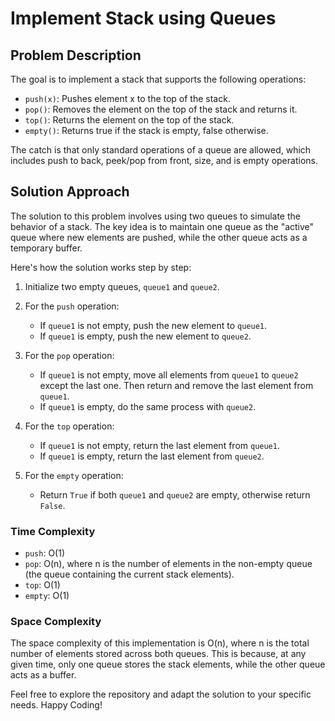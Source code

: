 # Implement Stack using Queues


## Problem Description

The goal is to implement a stack that supports the following operations:

- `push(x)`: Pushes element x to the top of the stack.
- `pop()`: Removes the element on the top of the stack and returns it.
- `top()`: Returns the element on the top of the stack.
- `empty()`: Returns true if the stack is empty, false otherwise.

The catch is that only standard operations of a queue are allowed, which includes push to back, peek/pop from front, size, and is empty operations.

## Solution Approach

The solution to this problem involves using two queues to simulate the behavior of a stack. The key idea is to maintain one queue as the "active" queue where new elements are pushed, while the other queue acts as a temporary buffer.

Here's how the solution works step by step:

1. Initialize two empty queues, `queue1` and `queue2`.

2. For the `push` operation:
   - If `queue1` is not empty, push the new element to `queue1`.
   - If `queue1` is empty, push the new element to `queue2`.

3. For the `pop` operation:
   - If `queue1` is not empty, move all elements from `queue1` to `queue2` except the last one. Then return and remove the last element from `queue1`.
   - If `queue1` is empty, do the same process with `queue2`.

4. For the `top` operation:
   - If `queue1` is not empty, return the last element from `queue1`.
   - If `queue1` is empty, return the last element from `queue2`.

5. For the `empty` operation:
   - Return `True` if both `queue1` and `queue2` are empty, otherwise return `False`.

### Time Complexity

- `push`: O(1)
- `pop`: O(n), where n is the number of elements in the non-empty queue (the queue containing the current stack elements).
- `top`: O(1)
- `empty`: O(1)

### Space Complexity

The space complexity of this implementation is O(n), where n is the total number of elements stored across both queues. This is because, at any given time, only one queue stores the stack elements, while the other queue acts as a buffer.


Feel free to explore the repository and adapt the solution to your specific needs. Happy Coding!